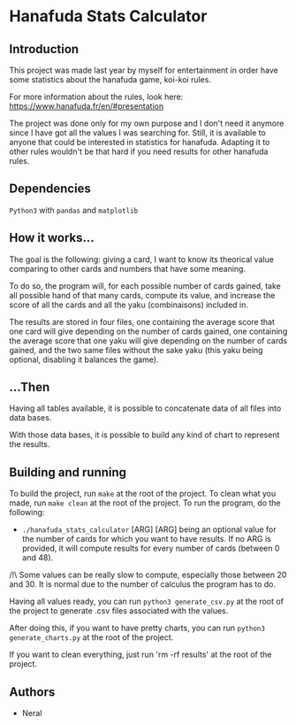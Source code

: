 # Hanafuda Stats Calculator


## Introduction

This project was made last year by myself for entertainment in order have
some statistics about the hanafuda game, koi-koi rules.

For more information about the rules, look here:
https://www.hanafuda.fr/en/#presentation

The project was done only for my own purpose and I don't need it anymore since
I have got all the values I was searching for. Still, it is available to anyone
that could be interested in statistics for hanafuda. Adapting it to other rules
wouldn't be that hard if you need results for other hanafuda rules.


## Dependencies

`Python3` with `pandas` and `matplotlib`


## How it works...

The goal is the following: giving a card, I want to know its theorical value
comparing to other cards and numbers that have some meaning.

To do so, the program will, for each possible number of cards gained,
take all possible hand of that many cards, compute its value, and increase
the score of all the cards and all the yaku (combinaisons) included in.

The results are stored in four files, one containing the average score that
one card will give depending on the number of cards gained, one
containing the average score that one yaku will give depending on the number
of cards gained, and the two same files without the sake yaku (this yaku
being optional, disabling it balances the game).


## ...Then

Having all tables available, it is possible to concatenate data of all files
into data bases.

With those data bases, it is possible to build any kind of chart to represent
the results.


## Building and running

To build the project, run `make` at the root of the project.
To clean what you made, run `make clean` at the root of the project.
To run the program, do the following:
* `./hanafuda_stats_calculator` [ARG]
[ARG] being an optional value for the number of cards for which you want to
have results.
If no ARG is provided, it will compute results for every
number of cards (between 0 and 48).

/!\ Some values can be really slow to compute, especially those between 20 and
30. It is normal due to the number of calculus the program has to do.

Having all values ready, you can run `python3 generate_csv.py` at the root of
the project to generate .csv files associated with the values.

After doing this, if you want to have pretty charts, you can run
`python3 generate_charts.py` at the root of the project.

If you want to clean everything, just run 'rm -rf results' at the
root of the project.


## Authors

* Neral